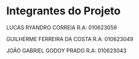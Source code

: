 # Integrantes do Projeto

LUCAS RYANDRO CORREIA 		R.A: 010623059

GUILHERME FERREIRA DA COSTA 	R.A: 010623049

JOÃO GABRIEL GODOY PRADO 	R.A: 010623043

